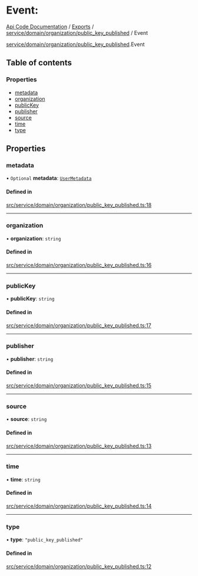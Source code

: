 # Event: 
 
[Api Code Documentation](../README.md) / [Exports](../modules.md) / [service/domain/organization/public\_key\_published](../modules/service_domain_organization_public_key_published.md) / Event

[service/domain/organization/public\_key\_published](../modules/service_domain_organization_public_key_published.md).Event

## Table of contents

### Properties

- [metadata](service_domain_organization_public_key_published.Event.md#metadata)
- [organization](service_domain_organization_public_key_published.Event.md#organization)
- [publicKey](service_domain_organization_public_key_published.Event.md#publickey)
- [publisher](service_domain_organization_public_key_published.Event.md#publisher)
- [source](service_domain_organization_public_key_published.Event.md#source)
- [time](service_domain_organization_public_key_published.Event.md#time)
- [type](service_domain_organization_public_key_published.Event.md#type)

## Properties

### metadata

• `Optional` **metadata**: [`UserMetadata`](../modules/service_domain_metadata.md#usermetadata)

#### Defined in

[src/service/domain/organization/public_key_published.ts:18](https://github.com/openkfw/TruBudget/blob/2e43ea7/api/src/service/domain/organization/public_key_published.ts#L18)

___

### organization

• **organization**: `string`

#### Defined in

[src/service/domain/organization/public_key_published.ts:16](https://github.com/openkfw/TruBudget/blob/2e43ea7/api/src/service/domain/organization/public_key_published.ts#L16)

___

### publicKey

• **publicKey**: `string`

#### Defined in

[src/service/domain/organization/public_key_published.ts:17](https://github.com/openkfw/TruBudget/blob/2e43ea7/api/src/service/domain/organization/public_key_published.ts#L17)

___

### publisher

• **publisher**: `string`

#### Defined in

[src/service/domain/organization/public_key_published.ts:15](https://github.com/openkfw/TruBudget/blob/2e43ea7/api/src/service/domain/organization/public_key_published.ts#L15)

___

### source

• **source**: `string`

#### Defined in

[src/service/domain/organization/public_key_published.ts:13](https://github.com/openkfw/TruBudget/blob/2e43ea7/api/src/service/domain/organization/public_key_published.ts#L13)

___

### time

• **time**: `string`

#### Defined in

[src/service/domain/organization/public_key_published.ts:14](https://github.com/openkfw/TruBudget/blob/2e43ea7/api/src/service/domain/organization/public_key_published.ts#L14)

___

### type

• **type**: ``"public_key_published"``

#### Defined in

[src/service/domain/organization/public_key_published.ts:12](https://github.com/openkfw/TruBudget/blob/2e43ea7/api/src/service/domain/organization/public_key_published.ts#L12)
